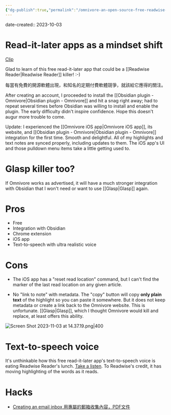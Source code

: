 ```yaml
---
{"dg-publish":true,"permalink":"/omnivore-an-open-source-free-readwise-reader-alternative/","noteIcon":"2"}
---
```


date-created:: 2023-10-03
# Read-it-later apps as a mindset shift

[Clip](https://youtube.com/clip/UgkxgTn1xElqiG59T6hAIczhPjh_5YsmU0-C?si=ZBBatEj34UZqUqa5)

Glad to learn of this free read-it-later app that could be a [[Readwise Reader\|Readwise Reader]] killer! :-)

每當有免費的開源軟體出現，和知名的定期付費軟體競爭，就該給它應得的關注。

After creating an account, I proceeded to install the [[Obsidian plugin - Omnivore\|Obsidian plugin - Omnivore]] and hit a snag right away; had to repeat several times before Obsidian was willing to install and enable the plugin. The early difficulty didn't inspire confidence. Hope this doesn't augur more trouble to come.

Update: I experienced the [[Omnivore iOS app\|Omnivore iOS app]], its website, and [[Obsidian plugin - Omnivore\|Obsidian plugin - Omnivore]] integration for the first time. Smooth and delightful. All of my highlights and text notes are synced properly, including updates to them. The iOS app's UI and those pulldown menu items take a little getting used to.
# Glasp killer too?

If Omnivore works as advertised, it will have a much stronger integration with Obsidian that I won't need or want to use [[Glasp\|Glasp]] again.
# Pros

- Free
- Integration with Obsidian
- Chrome extension
- iOS app
- Text-to-speech with ultra realistic voice
# Cons

- The iOS app has a "reset read location" command, but I can't find the marker of the last read location on any given article.

- No "link to note" with metadata. The "copy" button will copy **only plain text** of the highlight so you can paste it somewhere. But it does not keep metadata or create a link back to the Omnivore website. This is unfortunate. [[Glasp\|Glasp]], which I thought Omnivore would kill and replace, at least offers this ability.

![Screen Shot 2023-11-03 at 14.37.19.png|400](/img/user/Screen%20Shot%202023-11-03%20at%2014.37.19.png)
# Text-to-speech voice

It's unthinkable how this free read-it-later app's text-to-speech voice is eating Readwise Reader's lunch. [Take a listen](https://youtube.com/clip/UgkxaVVI3Eh-zBEfqsCIdp72DaX7FlTU2sOQ?si=ucT4KxoO6aIjKmsj). To Readwise's credit, it has moving highlighting of the words as it reads.
# Hacks

- [Creating an email inbox 用專屬的郵箱收集內容，PDF文件](https://youtube.com/clip/UgkxI_uUePqMBtqZWfGgTvlHVhW-SyP-L_PA?si=C8V9ZwyBFXi5Qe87)
